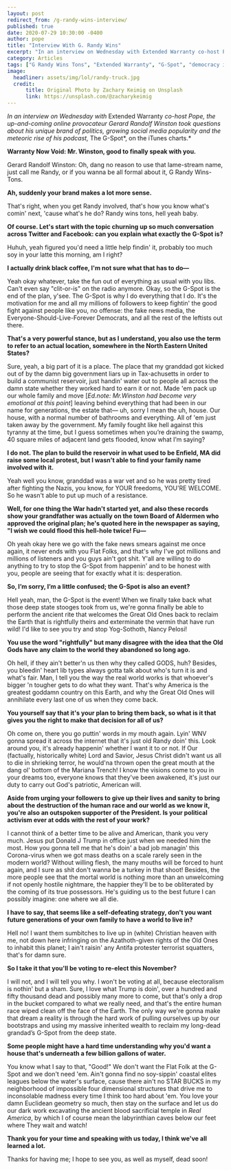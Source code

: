 ```yaml
---
layout: post
redirect_from: /g-randy-wins-interview/
published: true
date: 2020-07-29 10:30:00 -0400
author: pope
title: "Interview With G. Randy Wins"
excerpt: "In an interview on Wednesday with Extended Warranty co-host Pope, the up-and-coming online provocateur Gerard Randolf Winston took questions about his growing popularity and about what drives his fairly unique brand of politics."
category: Articles
tags: ["G Randy Wins Tons", "Extended Warranty", "G-Spot", "democracy in action", "interview", "podcasting", "I'm sure this isn't the beginning of anything", "WASPs", "wishing for death", "government", "weird shit", "Dark Eldritch Magicks", "fake news", "Coronavirus", "politics", "Trump", "infernal relics", "lovecraft? more like loveshaft", "weirdly specific eternal damnation", "Gods", "it's my climate and I'll change it if I want to", "summoning Great Old Ones", "thanks Obama", "this says a lot about society"]
image:
  headliner: assets/img/lol/randy-truck.jpg
  credit: 
      title: Original Photo by Zachary Keimig on Unsplash
      link: https://unsplash.com/@zacharykeimig
---
```


*In an interview on Wednesday with* Extended Warranty *co-host Pope, the up-and-coming online provocateur Gerard Randolf Winston took questions about his unique brand of politics, growing social media popularity and the meteoric rise of his podcast,* The G-Spot*, on the iTunes charts.*

**Warranty Now Void: Mr. Winston, good to finally speak with you.**

Gerard Randolf Winston: Oh, dang no reason to use that lame-stream name, just call me Randy, or if you wanna be all formal about it, G Randy Wins-Tons.

**Ah, suddenly your brand makes a lot more sense.**

That's right, when you get Randy involved, that's how you know what's comin' next, 'cause what's he do? Randy wins tons, hell yeah baby.

**Of course. Let's start with the topic churning up so much conversation across Twitter and Facebook: can you explain what exactly the G-Spot is?**

Huhuh, yeah figured you'd need a little help findin' it, probably too much soy in your latte this morning, am I right?

**I actually drink black coffee, I'm not sure what that has to do—**

Yeah okay whatever, take the fun out of everything as usual with you libs. Can't even say "clit-or-is" on the radio anymore. Okay, so the G-Spot is the end of the plan, y'see. The G-Spot is why I do everything that I do. It's the motivation for me and all my millions of followers to keep fightin' the good fight against people like you, no offense: the fake news media, the Everyone-Should-Live-Forever Democrats, and all the rest of the leftists out there.

**That's a very powerful stance, but as I understand, you also use the term to refer to an actual location, somewhere in the North Eastern United States?**

Sure, yeah, a big part of it is a place. The place that my granddad got kicked out of by the damn big government liars up in Tax-achusetts in order to build a communist reservoir, just handin' water out to people all across the damn state whether they worked hard to earn it or not. Made 'em pack up our whole family and move [*Ed.note: Mr.Winston had become very emotional at this point*] leaving behind everything that had been in our name for generations, the estate that— uh, sorry I mean the uh, house. Our house, with a normal number of bathrooms and everything. All of 'em just taken away by the government. My family fought like hell against this tyranny at the time, but I guess sometimes when you’re draining the swamp, 40 square miles of adjacent land gets flooded, know what I’m saying?


**I do not. The plan to build the reservoir in what used to be Enfield, MA did raise some local protest, but I wasn't able to find your family name involved with it.**

Yeah well you know, granddad was a war vet and so he was pretty tired after fighting the Nazis, you know, for YOUR freedoms, YOU'RE WELCOME. So he wasn't able to put up much of a resistance.

**Well, for one thing the War hadn't started yet, and also these records show your grandfather was actually on the town Board of Aldermen who approved the original plan; he's quoted here in the newspaper as saying, "I wish we could flood this hell-hole twice! Fu—**

Oh yeah okay here we go with the fake news smears against me once again, it never ends with you Flat Folks, and that's why I've got millions and millions of listeners and you guys ain't got shit. Y'all are willing to do anything to try to stop the G-Spot from happenin' and to be honest with you, people are seeing that for exactly what it is: desperation.

**So, I’m sorry, I’m a little confused; the G-Spot is also an event?**

Hell yeah, man, the G-Spot is the event! When we finally take back what those deep state stooges took from us, we're gonna finally be able to perform the ancient rite that welcomes the Great Old Ones back to reclaim the Earth that is rightfully theirs and exterminate the vermin that have run wild! I'd like to see you try and stop Yog-Sothoth, Nancy Pelosi!

**You use the word "rightfully" but many disagree with the idea that the Old Gods have any claim to the world they abandoned so long ago.**

Oh hell, if they ain't better'n us then why they called GODS, huh? Besides, you bleedin' heart lib types always gotta talk about who's turn it is and what's fair. Man, I tell you the way the real world works is that whoever's bigger 'n tougher gets to do what they want. That's why America is the greatest goddamn country on this Earth, and why the Great Old Ones will annihilate every last one of us when they come back. 

**You yourself say that it's your plan to bring them back, so what is it that gives you the right to make that decision for all of us?**

Oh come on, there you go puttin' words in my mouth again. Lyin' WNV gonna spread it across the internet that it's just old Randy doin' this. Look around you, it's already happenin' whether I want it to or not. If Our (factually, historically white) Lord and Savior, Jesus Christ didn't want us all to die in shrieking terror, he would'na thrown open the great mouth at the dang ol' bottom of the Mariana Trench! I know the visions come to you in your dreams too, everyone knows that they've been awakened, it's just our duty to carry out God's patriotic, American will.


**Aside from urging your followers to give up their lives and sanity to bring about the destruction of the human race and our world as we know it, you're also an outspoken supporter of the President. Is your political activism ever at odds with the rest of your work?**

I cannot think of a better time to be alive and American, thank you very much. Jesus put Donald J Trump in office just when we needed him the most. How you gonna tell me that he's doin' a bad job managin' this Corona-virus when we got mass deaths on a scale rarely seen in the modern world? Without willing flesh, the many mouths will be forced to hunt again, and I sure as shit don't wanna be a turkey in that shoot! Besides, the more people see that the mortal world is nothing more than an unwelcoming if not openly hostile nightmare, the happier they'll be to be obliterated by the coming of its true possessors. He's guiding us to the best future I can possibly imagine: one where we all die.

**I have to say, that seems like a self-defeating strategy, don't you want future generations of your own family to have a world to live in?**

Hell no! I want them sumbitches to live up in (white) Christian heaven with me, not down here infringing on the Azathoth-given rights of the Old Ones to inhabit this planet; I ain't raisin' any Antifa protester terrorist squatters, that's for damn sure.

**So I take it that you'll be voting to re-elect this November?**

I will not, and I will tell you why. I won't be voting at all, because electoralism is nothin' but a sham. Sure, I love what Trump is doin', over a hundred and fifty thousand dead and possibly many more to come, but that's only a drop in the bucket compared to what we really need, and that's the entire human race wiped clean off the face of the Earth. The only way we're gonna make that dream a reality is through the hard work of pulling ourselves up by our bootstraps and using my massive inherited wealth to reclaim my long-dead grandad’s G-Spot from the deep state.

**Some people might have a hard time understanding why you'd want a house that's underneath a few billion gallons of water.**

You know what I say to that, "Good!" We don't want the Flat Folk at the G-Spot and we don't need 'em. Ain't gonna find no soy-sippin' coastal elites leagues below the water's surface, cause there ain't no STAR BUCKS in my neighborhood of impossible four dimensional structures that drive me to inconsolable madness every time I think too hard about 'em. You love your damn Euclidean geometry so much, then stay on the surface and let us do our dark work excavating the ancient blood sacrificial temple in *Real America*, by which I of course mean  the labyrinthian caves below our feet where They wait and watch!

**Thank you for your time and speaking with us today, I think we've all learned a lot.**

Thanks for having me; I hope to see you, as well as myself, dead soon!
